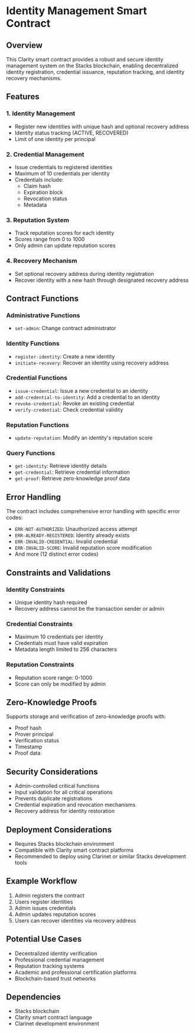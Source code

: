 # Identity Management Smart Contract

## Overview

This Clarity smart contract provides a robust and secure identity management system on the Stacks blockchain, enabling decentralized identity registration, credential issuance, reputation tracking, and identity recovery mechanisms.

## Features

### 1. Identity Management

- Register new identities with unique hash and optional recovery address
- Identity status tracking (ACTIVE, RECOVERED)
- Limit of one identity per principal

### 2. Credential Management

- Issue credentials to registered identities
- Maximum of 10 credentials per identity
- Credentials include:
  - Claim hash
  - Expiration block
  - Revocation status
  - Metadata

### 3. Reputation System

- Track reputation scores for each identity
- Scores range from 0 to 1000
- Only admin can update reputation scores

### 4. Recovery Mechanism

- Set optional recovery address during identity registration
- Recover identity with a new hash through designated recovery address

## Contract Functions

### Administrative Functions

- `set-admin`: Change contract administrator

### Identity Functions

- `register-identity`: Create a new identity
- `initiate-recovery`: Recover an identity using recovery address

### Credential Functions

- `issue-credential`: Issue a new credential to an identity
- `add-credential-to-identity`: Add a credential to an identity
- `revoke-credential`: Revoke an existing credential
- `verify-credential`: Check credential validity

### Reputation Functions

- `update-reputation`: Modify an identity's reputation score

### Query Functions

- `get-identity`: Retrieve identity details
- `get-credential`: Retrieve credential information
- `get-proof`: Retrieve zero-knowledge proof data

## Error Handling

The contract includes comprehensive error handling with specific error codes:

- `ERR-NOT-AUTHORIZED`: Unauthorized access attempt
- `ERR-ALREADY-REGISTERED`: Identity already exists
- `ERR-INVALID-CREDENTIAL`: Invalid credential
- `ERR-INVALID-SCORE`: Invalid reputation score modification
- And more (12 distinct error codes)

## Constraints and Validations

### Identity Constraints

- Unique identity hash required
- Recovery address cannot be the transaction sender or admin

### Credential Constraints

- Maximum 10 credentials per identity
- Credentials must have valid expiration
- Metadata length limited to 256 characters

### Reputation Constraints

- Reputation score range: 0-1000
- Score can only be modified by admin

## Zero-Knowledge Proofs

Supports storage and verification of zero-knowledge proofs with:

- Proof hash
- Prover principal
- Verification status
- Timestamp
- Proof data

## Security Considerations

- Admin-controlled critical functions
- Input validation for all critical operations
- Prevents duplicate registrations
- Credential expiration and revocation mechanisms
- Recovery address for identity restoration

## Deployment Considerations

- Requires Stacks blockchain environment
- Compatible with Clarity smart contract platforms
- Recommended to deploy using Clarinet or similar Stacks development tools

## Example Workflow

1. Admin registers the contract
2. Users register identities
3. Admin issues credentials
4. Admin updates reputation scores
5. Users can recover identities via recovery address

## Potential Use Cases

- Decentralized identity verification
- Professional credential management
- Reputation tracking systems
- Academic and professional certification platforms
- Blockchain-based trust networks

## Dependencies

- Stacks blockchain
- Clarity smart contract language
- Clarinet development environment
